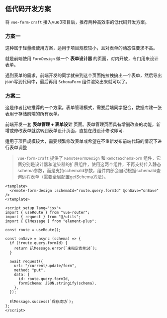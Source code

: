## 低代码开发方案

将 `vue-form-craft` 接入vue3项目后，推荐两种高效率的低代码开发方案。

### 方案一

这种属于轻量级使用方案，适用于项目规模较小，且对表单的动态性要求不高。

就是前端使用 `FormDesign` 做一个 **表单设计器** 的页面，对内开放，专门用来设计表单。

遇到表单的需求，前端开发的同学就来到这个页面拖拉拽搞出一个表单，然后导出json写到代码中，最后再用 `SchemaForm` 组件渲染出来就可以了。


### 方案二

这是作者比较推荐的一个方案。表单管理模式，需要后端同学配合，数据库建一张表用于存储前端的所有表单。

前端开发一套 **表单管理 + 表单设计** 页面。表单管理页面具有增删改查的功能，新增或修改表单就跳转到表单设计页面，直接在线设计修改即可.

适用于项目规模较大，需要频繁修改表单或希望在不重新发布前端代码的情况下进行表单调整

> `vue-form-craft` 提供了 `RemoteFormDesign` 和 `RemoteSchemaForm` 组件，它俩分别是设计器和渲染器的扩展组件，使用这两个组件，不再支持传入静态schema参数，而是支持schemaId参数，组件内部会自动根据schemaId查询远程表单（需要全局配置getSchema方法）。


```vue
<template>
  <remote-form-design :schemaId="route.query.formId" @onSave="onSave" />
</template>

<script setup lang="jsx">
import { useRoute } from "vue-router";
import { request } from "@/utils";
import { ElMessage } from "element-plus";

const route = useRoute();

const onSave = async (schema) => {
  if (!route.query.formId) {
    return ElMessage.error(`未指定表单id`);
  }

  await request({
    url: "/current/update/form",
    method: "put",
    data: {
      id: route.query.formId,
      formSchema: JSON.stringify(schema),
    },
  });

  ElMessage.success(`保存成功`);
};
</script>

```